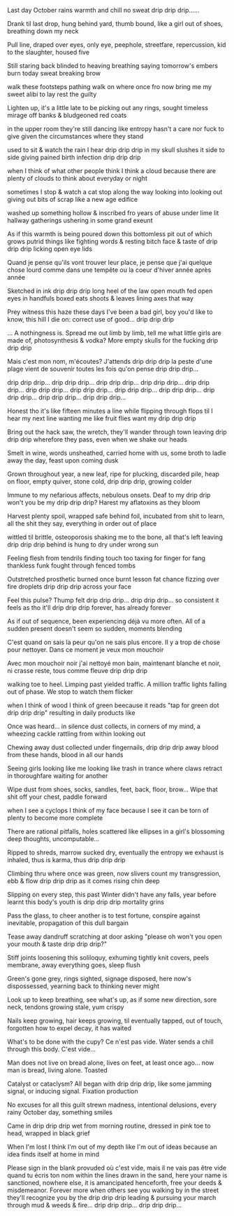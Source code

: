 Last day October rains warmth and chill no sweat drip drip drip......

Drank til last drop, hung behind yard, thumb bound, like a girl out of shoes, breathing down my neck

Pull line, draped over eyes, only eye, peephole, streetfare, repercussion, kid to the slaughter, housed five

Still staring back blinded to heaving breathing saying tomorrow's embers burn today sweat breaking brow

walk these footsteps pathing walk on where once fro now bring me my sweet alibi to lay rest the guilty

Lighten up, it's a little late to be picking out any rings, sought timeless mirage off banks & bludgeoned red coats

in the upper room they're still dancing like entropy hasn't a care nor fuck to give given the circumstances where they stand

used to sit & watch the rain I hear drip drip drip in my skull slushes it side to side giving pained birth infection drip drip drip

when I think of what other people think I think a cloud because there are plenty of clouds to think about everyday or night

sometimes I stop & watch a cat stop along the way looking into looking out giving out bits of scrap like a new age edifice

washed up something hollow & inscribed fro years of abuse under lime lit hallway gatherings ushering in some grand exeunt

As if this warmth is being poured down this bottomless pit out of which grows putrid things like fighting words & resting bitch face & taste of drip drip drip licking open eye lids

Quand je pense qu'ils vont trouver leur place, je pense que j'ai quelque chose lourd comme dans une tempête ou la coeur d'hiver année après année

Sketched in ink drip drip drip long heel of the law open mouth fed open eyes in handfuls boxed eats shoots & leaves lining axes that way

Prey witness this haze these days I've been a bad girl, boy you'd like to know, this hill I die on: correct use of good... drip drip drip

... A nothingness is. Spread me out limb by limb, tell me what little girls are made of, photosynthesis & vodka? More empty skulls for the fucking drip drip drip

Mais c'est mon nom, m'écoutes? J'attends drip drip drip la peste d'une plage vient de souvenir toutes les fois qu'on pense drip drip drip...

drip drip drip... drip drip drip... drip drip drip... drip drip drip... drip drip drip... drip drip drip... drip drip drip... drip drip drip... drip drip drip... drip drip drip... drip drip drip... drip drip drip... 

Honest tho it's like fifteen minutes a line while flipping through flops til I hear my next line wanting me like fruit flies want my drip drip drip

Bring out the hack saw, the wretch, they'll wander through town leaving drip drip drip wherefore they pass, even when we shake our heads

Smelt in wine, words unsheathed, carried home with us, some broth to ladle away the day, feast upon coming dusk

Grown throughout year, a new leaf, ripe for plucking, discarded pile, heap on floor, empty quiver, stone cold, drip drip drip, growing colder

Immune to my nefarious affects, nebulous onsets. Deaf to my drip drip won't you be my drip drip drip? Harest my aflatoxins as they bloom

Harvest plenty spoil, wrapped safe behind foil, incubated from shit to learn, all the shit they say, everything in order out of place

wittled til brittle, osteoporosis shaking me to the bone, all that's left leaving drip drip drip behind is hung to dry under wrong sun

Feeling flesh from tendrils finding touch too taxing for finger for fang thankless funk fought through fenced tombs

Outstretched prosthetic burned once burnt lesson fat chance fizzing over fire droplets drip drip drip across your face

Feel this pulse? Thump felt drip drip drip... drip drip drip... so consistent it feels as tho it'll drip drip drip forever, has already forever

As if out of sequence, been experiencing déjà vu more often. All of a sudden present doesn't seem so sudden, moments blending

C'est quand on sais la peur qu'on ne sais plus encore. Il y a trop de chose pour nettoyer. Dans ce moment je veux mon mouchoir

Avec mon mouchoir noir j'ai nettoyé mon bain, maintenant blanche et noir, ni crasse reste, tous comme fleuve drip drip drip

walking toe to heel. Limping past yielded traffic. A million traffic lights falling out of phase. We stop to watch them flicker

when I think of wood I think of green beecause it reads "tap for green dot drip drip drip" resulting in daily products like

Once was heard... in silence dust collects, in corners of my mind, a wheezing cackle rattling from within looking out

Chewing away dust collected under fingernails, drip drip drip away blood from these hands, blood in all our hands

Seeing girls looking like me looking like trash in trance where claws retract in thoroughfare waiting for another

Wipe dust from shoes, socks, sandles, feet, back, floor, brow... Wipe that shit off your chest, paddle forward

when I see a cyclops I think of my face because I see it can be torn of plenty to become more complete

There are rational pitfalls, holes scattered like ellipses in a girl's blossoming deep thoughts, uncomputable...

Ripped to shreds, marrow sucked dry, eventually the entropy we exhaust is inhaled, thus is karma, thus drip drip drip

Climbing thru where once was green, now slivers count my transgression, ebb & flow drip drip drip as it comes rising chin deep

Slipping on every step, this past Winter didn't have any falls, year before learnt this body's youth is drip drip drip mortality grins

Pass the glass, to cheer another is to test fortune, conspire against inevitable, propagation of this dull bargain

Tease away dandruff scratching at door asking "please oh won't you open your mouth & taste drip drip drip?"

Stiff joints loosening this soliloquy, exhuming tightly knit covers, peels membrane, away everything goes, sleep flush

Green's gone grey, rings sighted, signage disposed, here now's dispossessed, yearning back to thinking never might

Look up to keep breathing, see what's up, as if some new direction, sore neck, tendons growing stale, yum crispy

Nails keep growing, hair keeps growing, til eventually tapped, out of touch, forgotten how to expel decay, it has waited

What's to be done with the cupy? Ce n'est pas vide. Water sends a chill through this body. C'est vide...

Man does not live on bread alone, lives on feet, at least once ago... now man is bread, living alone. Toasted

Catalyst or cataclysm? All began with drip drip drip, like some jamming signal, or inducing signal. Fixation production

No excuses for all this guilt strewn madness, intentional delusions, every rainy October day, something smiles

Came in drip drip drip wet from morning routine, dressed in pink toe to head, wrapped in black grief

When I'm lost I think I'm out of my depth like I'm out of ideas because an idea finds itself at home in mind

Please sign in the blank provuded où c'est vide, mais il ne vais pas être vide quand tu écris ton nom within the lines drawn in the sand, here your name is sanctioned, nowhere else, it is amancipated henceforth, free your deeds & misdemeanor. Forever more when others see you walking by in the street they'll recognize you by the drip drip drip leading & pursuing your march through mud & weeds & fire... drip drip drip... drip drip drip...
